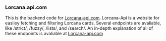### Lorcana.api.com
This is the backend code for [Lorcana-api.com](https://lorcana-api.com).
Lorcana-Api is a website for easiley fetching and filtering Lorcana cards.
Several endpoints are avaliable, like /strict/, /fuzzy/, /lists/, and /search/. An in-depth explanation of all of these endpoints is avaliable at [Lorcana-api.com](lorcana-api.com/How-To.html)